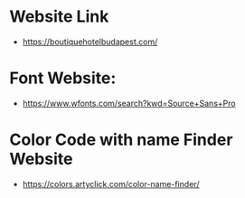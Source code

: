 # Website Link

- https://boutiquehotelbudapest.com/

# Font Website:

- https://www.wfonts.com/search?kwd=Source+Sans+Pro

# Color Code with name Finder Website

- https://colors.artyclick.com/color-name-finder/
